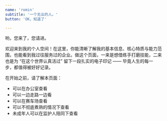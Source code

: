 ```yaml
---
name: 'romin'
subtitle: '一个无业的人。'
button: 'OK，知道了'

---
```


哟，您来了，您请进。

欢迎来到我的个人空间！在这里，你能清晰了解我的基本信息、核心特质与能力范围，也能看到我过往服务过的企业。做这个页面，一来是想借练手打磨技能，二来也是为 “在这个世界认真活过” 留下一段扎实的电子印记 —— 毕竟人生的每一步，都值得被好好记录。

在开始之前，请了解本页面：

* 可以在办公室查看
* 可以一边走路一边看
* 可以在赛车场查看
* 可以不彻底煮熟的情况下查看
* 未成年人可以在监护人陪同下查看
